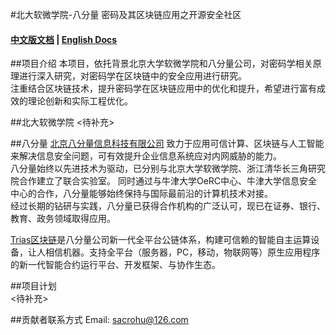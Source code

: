 #北大软微学院-八分量 密码及其区块链应用之开源安全社区
#### [中文版文档](https://github.com/trias-lab/Trias-Raft/blob/master/README.md)   |   [English Docs](https://github.com/trias-lab/Trias-Raft/blob/master/README-EN.MD)

##项目介绍
本项目，依托背景北京大学软微学院和八分量公司，对密码学相关原理进行深入研究，对密码学在区块链中的安全应用进行研究。  
注重结合区块链技术，提升密码学在区块链应用中的优化和提升，希望进行富有成效的理论创新和实际工程优化。

##北大软微学院
<待补充>

##八分量
[北京八分量信息科技有限公司](https://www.8lab.cn/aboutOcta.html) 致力于应用可信计算、区块链与人工智能来解决信息安全问题，可有效提升企业信息系统应对内网威胁的能力。   
八分量始终以先进技术为驱动，已分别与北京大学软微学院、浙江清华长三角研究院合作建立了联合实验室。 
同时通过与牛津大学OeRC中心、牛津大学信息安全中心的合作，八分量能够始终保持与国际最前沿的计算机技术对接。  
经过长期的钻研与实践，八分量已获得合作机构的广泛认可，现已在证券、银行、教育、政务领域取得应用。   
   
[Trias区块链](https://www.trias.one/)是八分量公司新一代全平台公链体系，构建可信赖的智能自主运算设备，让人相信机器。支持全平台（服务器，PC，移动，物联网等）原生应用程序的新一代智能合约运行平台、开发框架、与协作生态。

##项目计划  
<待补充>

##贡献者联系方式
Email: sacrohu@126.com



